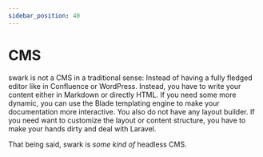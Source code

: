 ```yaml
---
sidebar_position: 40
---
```

# CMS

swark is not a CMS in a traditional sense: Instead of having a fully fledged editor like in Confluence or WordPress. Instead, you have to write your content either in Markdown or directly HTML. If you need some more dynamic, you can use the Blade templating engine to make your documentation more interactive.
You also do not have any layout builder. If you need want to customize the layout or content structure, you have to make your hands dirty and deal with Laravel.

That being said, swark is _some kind of_ headless CMS.